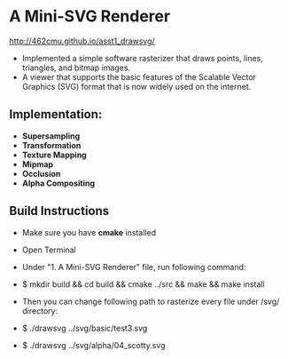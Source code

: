 # A Mini-SVG Renderer
<http://462cmu.github.io/asst1_drawsvg/>

- Implemented a simple software rasterizer that draws points, lines, triangles, and bitmap images.
- A viewer that supports the basic features of the Scalable Vector Graphics (SVG) format that is now widely used on the internet.

## Implementation: <br/>
- <strong>Supersampling</strong> <br/>
- <strong>Transformation</strong> <br/>
- <strong>Texture Mapping</strong> <br/>
- <strong>Mipmap</strong> <br/>
- <strong>Occlusion</strong> <br/>
- <strong>Alpha Compositing</strong> <br/>


## Build Instructions
- Make sure you have <strong>cmake</strong> installed
- Open Terminal
- Under "1. A Mini-SVG Renderer" file, run following command:
- $ mkdir build && cd build && cmake ../src && make && make install
- Then you can change following path to rasterize every file under /svg/ directory:

- $ ./drawsvg ../svg/basic/test3.svg
- $ ./drawsvg ../svg/alpha/04_scotty.svg 



